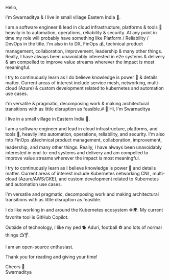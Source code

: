 Hello,

I'm Swarnaditya & I live in small village Eastern India 🌇.

I am a software engineer & lead in cloud infrastructure, platforms & tools 🔧 heavily in to automation, operations, reliability & security. At any point in time my role will probably have something like Platform / Reliability / DevOps in the title. I'm also in to DX, FinOps 💰, technical product management, collaboration, improvement, leadership & many other things. Really, I have always been unavoidably interested in e2e systems & delivery & am compelled to improve value streams wherever the impact is most meaningful.

I try to continuously learn as I do believe knowledge is power 🔮 & details matter. Current areas of interest include service mesh, networking, multi-cloud (Azure) & custom development related to kubernetes and automation use cases.

I'm versatile & pragmatic, decomposing work & making architectural transitions with as little disruption as feasible.# 👋 Hi, I'm Swarnaditya

I live in a small village in Eastern India 🌇.

I am a software engineer and lead in cloud infrastructure, platforms, and tools 🔧, heavily into automation, operations, reliability, and security. I'm also into  FinOps 💰technical product management, collaboration, improvement, leadership, and many other things. Really, I have always been unavoidably interested in end-to-end systems and delivery and am compelled to improve value streams wherever the impact is most meaningful.

I try to continuously learn as I believe knowledge is power 🔮 and details matter. Current areas of interest include Kubernetes networking CNI , multi-cloud (Azure/AWS/GKE), and custom development related to Kubernetes and automation use cases.

I'm versatile and pragmatic, decomposing work and making architectural transitions with as little disruption as feasible.

I do like working in and around the Kubernetes ecosystem ☸️🌍. My current favorite tool is GitHub Copilot.

Outside of technology, I like my ped 🐕 Aduri, football ⚽ and lots of normal things 📺🍸.

I am an open-source enthusiast.

Thank you for reading and giving your time!

Cheers 🍻  
Swarnaditya



<!---
swarnadityaa/swarnadityaa is a ✨ special ✨ repository because its `README.md` (this file) appears on your GitHub profile.
You can click the Preview link to take a look at your changes.
--->
